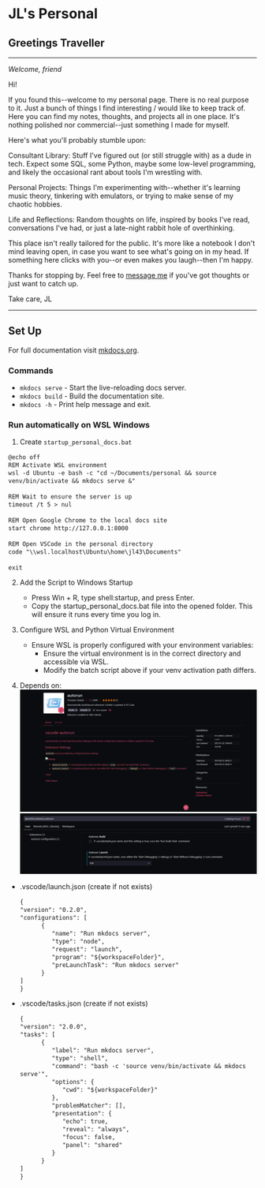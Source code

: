 # JL's Personal

## Greetings Traveller

---

*Welcome, friend*

Hi! 

If you found this--welcome to my personal page. There is no real purpose to it. Just a bunch of things I find interesting / would like to keep track of. Here you can find my notes, thoughts, and projects all in one place. It's nothing polished nor commercial--just something I made for myself.

Here's what you'll probably stumble upon:

Consultant Library: Stuff I've figured out (or still struggle with) as a dude in tech. Expect some SQL, some Python, maybe some low-level programming, and likely the occasional rant about tools I'm wrestling with.

Personal Projects: Things I'm experimenting with--whether it's learning music theory, tinkering with emulators, or trying to make sense of my chaotic hobbies.

Life and Reflections: Random thoughts on life, inspired by books I've read, conversations I've had, or just a late-night rabbit hole of overthinking.

This place isn't really tailored for the public. 
It's more like a notebook I don't mind leaving open, 
in case you want to see what's going on in my head. 
If something here clicks with you--or even makes you laugh--then I'm happy.

Thanks for stopping by. Feel free to [message me](mailto:joseluisreyes43@gmail.com) if you've got thoughts or just want to catch up.

Take care,
JL

---

## Set Up
For full documentation visit [mkdocs.org](https://www.mkdocs.org).

### Commands

* `mkdocs serve` - Start the live-reloading docs server.
* `mkdocs build` - Build the documentation site.
* `mkdocs -h` - Print help message and exit.

### Run automatically on WSL Windows

1. Create `startup_personal_docs.bat`
   
```
@echo off
REM Activate WSL environment
wsl -d Ubuntu -e bash -c "cd ~/Documents/personal && source venv/bin/activate && mkdocs serve &"

REM Wait to ensure the server is up
timeout /t 5 > nul

REM Open Google Chrome to the local docs site
start chrome http://127.0.0.1:8000

REM Open VSCode in the personal directory
code "\\wsl.localhost\Ubuntu\home\jl43\Documents"

exit
```

2. Add the Script to Windows Startup
   - Press Win + R, type shell:startup, and press Enter.
   - Copy the startup_personal_docs.bat file into the opened folder. This will ensure it runs every time you log in.

3. Configure WSL and Python Virtual Environment
   - Ensure WSL is properly configured with your environment variables:
     - Ensure the virtual environment is in the correct directory and accessible via WSL.
     - Modify the batch script above if your venv activation path differs.
4. Depends on: ![alt text](index_asset1.png) ![alt text](index_asset2.png)
- .vscode/launch.json
  (create if not exists)
   ```
   {
   "version": "0.2.0",
   "configurations": [
         {
            "name": "Run mkdocs server",
            "type": "node",
            "request": "launch",
            "program": "${workspaceFolder}",
            "preLaunchTask": "Run mkdocs server"
         }
   ]
   }
   ```
- .vscode/tasks.json
  (create if not exists)
   ```
   {
   "version": "2.0.0",
   "tasks": [
         {
            "label": "Run mkdocs server",
            "type": "shell",
            "command": "bash -c 'source venv/bin/activate && mkdocs serve'",
            "options": {
               "cwd": "${workspaceFolder}"
            },
            "problemMatcher": [],
            "presentation": {
               "echo": true,
               "reveal": "always",
               "focus": false,
               "panel": "shared"
            }
         }
   ]
   }
   ```